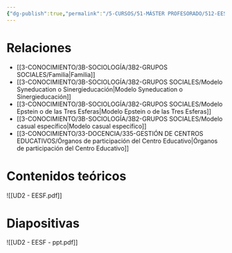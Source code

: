 ```yaml
---
{"dg-publish":true,"permalink":"/5-CURSOS/51-MÁSTER PROFESORADO/512-EESF/UD2 - La familia, actor y agente educativo en el S. XXI/"}
---
```


# Relaciones
- [[3-CONOCIMIENTO/3B-SOCIOLOGÍA/3B2-GRUPOS SOCIALES/Familia\|Familia]]
- [[3-CONOCIMIENTO/3B-SOCIOLOGÍA/3B2-GRUPOS SOCIALES/Modelo Syneducation o Sinergieducación\|Modelo Syneducation o Sinergieducación]]
- [[3-CONOCIMIENTO/3B-SOCIOLOGÍA/3B2-GRUPOS SOCIALES/Modelo Epstein o de las Tres Esferas\|Modelo Epstein o de las Tres Esferas]]
- [[3-CONOCIMIENTO/3B-SOCIOLOGÍA/3B2-GRUPOS SOCIALES/Modelo casual específico\|Modelo casual específico]]
- [[3-CONOCIMIENTO/33-DOCENCIA/335-GESTIÓN DE CENTROS EDUCATIVOS/Órganos de participación del Centro Educativo\|Órganos de participación del Centro Educativo]]
# Contenidos teóricos
![[UD2 - EESF.pdf]]
# Diapositivas
![[UD2 - EESF - ppt.pdf]]